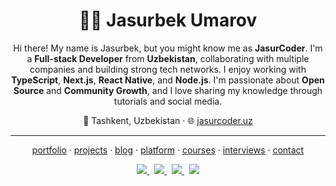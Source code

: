 <h1 align="center">👨‍💻 Jasurbek Umarov</h1>

<p align="center">
Hi there! My name is Jasurbek, but you might know me as <strong>JasurCoder</strong>. I'm a <strong>Full-stack Developer</strong> from <strong>Uzbekistan</strong>, collaborating with multiple companies and building strong tech networks. I enjoy working with <strong>TypeScript</strong>, <strong>Next.js</strong>, <strong>React Native</strong>, and <strong>Node.js</strong>. I'm passionate about <strong>Open Source</strong> and <strong>Community Growth</strong>, and I love sharing my knowledge through tutorials and social media.
</p>

<p align="center">
📍 Tashkent, Uzbekistan · 🌐 <a href="https://jasurcoder.uz">jasurcoder.uz</a>
</p>

---

<p align="center">
  <a href="https://portfolio.jasurcoder.uz">portfolio</a> ·
  <a href="https://portfolio.jasurcoder.uz/projects">projects</a> ·
  <a href="https://portfolio.jasurcoder.uz/blog">blog</a> ·
  <a href="https://jasurcoder.uz">platform</a> ·
  <a href="https://jasurcoder.uz/courses">courses</a> ·
  <a href="https://jasurcoder.uz/interviews">interviews</a> ·
  <a href="https://jasurcoder.uz/contact">contact</a>
</p>

<p align="center">
  <a href="https://t.me/jasurcodes">
    <img src="https://img.shields.io/badge/Telegram-2CA5E0?logo=telegram&logoColor=white" />
  </a>
  &nbsp;
  <a href="https://www.instagram.com/jasur.coder">
    <img src="https://img.shields.io/badge/Instagram-%23E4405F.svg?logo=Instagram&logoColor=white" />
  </a>
  &nbsp;
  <a href="https://www.linkedin.com/in/jasurumarov">
    <img src="https://img.shields.io/badge/LinkedIn-%230077B5.svg?logo=linkedin&logoColor=white" />
  </a>
  &nbsp;
  <a href="https://www.youtube.com/@JasurCoder">
    <img src="https://img.shields.io/badge/YouTube-%23FF0000.svg?logo=YouTube&logoColor=white" />
  </a>
</p>
